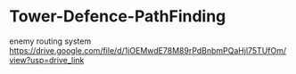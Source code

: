 # Tower-Defence-PathFinding
enemy routing system
https://drive.google.com/file/d/1jOEMwdE78M89rPdBnbmPQaHjl75TUfOm/view?usp=drive_link
